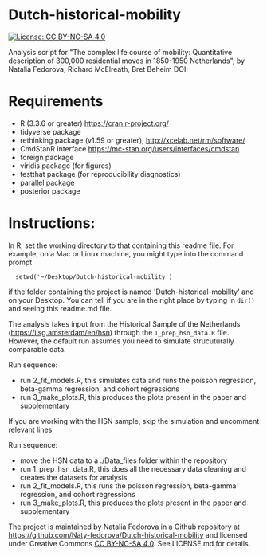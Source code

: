 Dutch-historical-mobility
============

[![License: CC BY-NC-SA 4.0](https://licensebuttons.net/l/by-nc-sa/4.0/80x15.png)](https://creativecommons.org/licenses/by-nc-sa/4.0/)

Analysis script for "The complex life course of mobility: Quantitative description of 300,000 residential moves in 1850-1950 Netherlands", by Natalia Fedorova, Richard McElreath, Bret Beheim
DOI: 

# Requirements

- R (3.3.6 or greater) https://cran.r-project.org/
- tidyverse package
- rethinking package (v1.59 or greater), http://xcelab.net/rm/software/
- CmdStanR interface https://mc-stan.org/users/interfaces/cmdstan
- foreign package
- viridis package (for figures)
- testthat package (for reproducibility diagnostics)
- parallel package
- posterior package


# Instructions:

In R, set the working directory to that containing this readme file. For example, on a Mac or Linux machine, you might type into the command prompt

```
  setwd('~/Desktop/Dutch-historical-mobility')
```

if the folder containing the project is named 'Dutch-historical-mobility' and on your Desktop. You can tell if you are in the right place by typing in `dir()` and seeing this readme.md file.

The analysis takes input from the Historical Sample of the Netherlands (https://iisg.amsterdam/en/hsn) through the `1_prep_hsn_data.R` file. However, the default run assumes you need to simulate strucuturally comparable data.

Run sequence:
- run 2_fit_models.R, this simulates data and runs the poisson regression, beta-gamma regression, and cohort regressions 
- run 3_make_plots.R, this produces the plots present in the paper and supplementary

If you are working with the HSN sample, skip the simulation and uncomment relevant lines

Run sequence:
- move the HSN data to a ./Data_files folder within the repository
- run 1_prep_hsn_data.R, this does all the necessary data cleaning and creates the datasets for analysis
- run 2_fit_models.R, this runs the poisson regression, beta-gamma regression, and cohort regressions 
- run 3_make_plots.R, this produces the plots present in the paper and supplementary

The project is maintained by Natalia Fedorova in a Github repository at https://github.com/Naty-fedorova/Dutch-historical-mobility and licensed under Creative Commons [CC BY-NC-SA 4.0](https://creativecommons.org/licenses/by-nc-sa/4.0/). See LICENSE.md for details.
